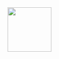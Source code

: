 <div id="header" align="center">
  <img src="[https://media.giphy.com/media/M9gbBd9nbDrOTu1Mqx/giphy.gif](https://i.pinimg.com/originals/19/5a/f0/195af0277aff1ec40908c08445041b09.gif)https://i.pinimg.com/originals/19/5a/f0/195af0277aff1ec40908c08445041b09.gif" width="100"/>
</div>

